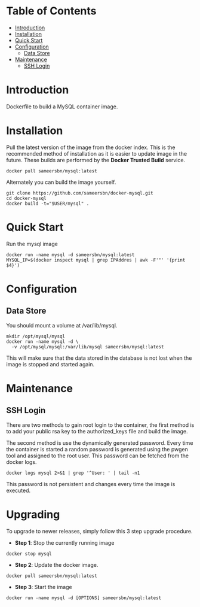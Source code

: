 # Table of Contents
- [Introduction](#introduction)
- [Installation](#installation)
- [Quick Start](#quick-start)
- [Configuration](#configuration)
    - [Data Store](#data-store)
- [Maintenance](#maintenance)
    - [SSH Login](#ssh-login)

# Introduction
Dockerfile to build a MySQL container image.

# Installation

Pull the latest version of the image from the docker index. This is the recommended method of installation as it is easier to update image in the future. These builds are performed by the **Docker Trusted Build** service.

```
docker pull sameersbn/mysql:latest
```

Alternately you can build the image yourself.

```
git clone https://github.com/sameersbn/docker-mysql.git
cd docker-mysql
docker build -t="$USER/mysql" .
```

# Quick Start
Run the mysql image

```
docker run -name mysql -d sameersbn/mysql:latest
MYSQL_IP=$(docker inspect mysql | grep IPAddres | awk -F'"' '{print $4}')
```

# Configuration

## Data Store
You should mount a volume at /var/lib/mysql.

```
mkdir /opt/mysql/mysql
docker run -name mysql -d \
  -v /opt/mysql/mysql:/var/lib/mysql sameersbn/mysql:latest
```

This will make sure that the data stored in the database is not lost when the image is stopped and started again.

# Maintenance

## SSH Login
There are two methods to gain root login to the container, the first method is to add your public rsa key to the authorized_keys file and build the image.

The second method is use the dynamically generated password. Every time the container is started a random password is generated using the pwgen tool and assigned to the root user. This password can be fetched from the docker logs.

```
docker logs mysql 2>&1 | grep '^User: ' | tail -n1
```
This password is not persistent and changes every time the image is executed.

# Upgrading

To upgrade to newer releases, simply follow this 3 step upgrade procedure.

- **Step 1**: Stop the currently running image

```
docker stop mysql
```

- **Step 2**: Update the docker image.

```
docker pull sameersbn/mysql:latest
```

- **Step 3**: Start the image

```
docker run -name mysql -d [OPTIONS] sameersbn/mysql:latest
```

